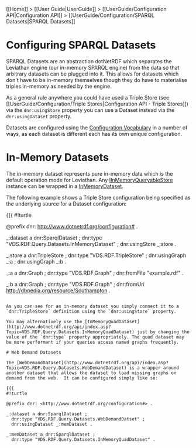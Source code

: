 [[Home]] > [[User Guide|UserGuide]] > [[UserGuide/Configuration API|Configuration API]] > [[UserGuide/Configuration/SPARQL Datasets|SPARQL Datasets]]

# Configuring SPARQL Datasets 

SPARQL Datasets are an abstraction dotNetRDF which separates the Leviathan engine (our in-memory SPARQL engine) from the data so that arbitrary datasets can be plugged into it. This allows for datasets which don't have to be in-memory themselves though they do have to materialise triples in-memory as needed by the engine.

As a general rule anywhere you could have used a Triple Store (see [[UserGuide/Configuration/Triple Stores|Configuration API - Triple Stores]]) via the `dnr:usingStore` property you can use a Dataset instead via the `dnr:usingDataset` property.

Datasets are configured using the [Configuration Vocabulary](http://www.dotnetrdf.org/configuration#) in a number of ways, as each dataset is different each has its own unique configuration.

# In-Memory Datasets 

The in-memory dataset represents pure in-memory data which is the default operation mode for Leviathan. Any [IInMemoryQueryableStore](http://www.dotnetrdf.org/api/index.asp?Topic=VDS.RDF.IInMemoryQueryableStore) instance can be wrapped in a [InMemoryDataset](http://www.dotnetrdf.org/api/index.asp?Topic=VDS.RDF.Query.Datasets.InMemoryDataset).

The following example shows a Triple Store configuration being specified as the underlying source for a Dataset configuration:

{{{
#!turtle

@prefix dnr: <http://www.dotnetrdf.org/configuration#> .

_:dataset a dnr:SparqlDataset ;
  dnr:type "VDS.RDF.Query.Datasets.InMemoryDataset" ;
  dnr:usingStore _:store .

_:store a dnr:TripleStore ;
  dnr:type "VDS.RDF.TripleStore" ;
  dnr:usingGraph _:a ;
  dnr:usingGraph _:b .

_:a a dnr:Graph ;
  dnr:type "VDS.RDF.Graph" ;
  dnr:fromFile "example.rdf" .

_:b a dnr:Graph ;
  dnr:type "VDS.RDF.Graph" ;
  dnr:fromUri <http://dbpedia.org/resource/Southampton> .
```

As you can see for an in-memory dataset you simply connect it to a `dnr:TripleStore` definition using the `dnr:usingStore` property.

You may alternatively use the [InMemoryQuadDataset](http://www.dotnetrdf.org/api/index.asp?Topic=VDS.RDF.Query.Datasets.InMemoryQuadDataset) just by changing the value of the `dnr:type` property appropriately. The quad dataset may be more performant if your queries access named graphs frequently.

# Web Demand Datasets 

The [WebDemandDataset](http://www.dotnetrdf.org/api/index.asp?Topic=VDS.RDF.Query.Datasets.WebDemandDataset) is a wrapper around another dataset that allows the dataset to load missing graphs on demand from the web.  It can be configured simply like so:

{{{
#!turtle

@prefix dnr: <http://www.dotnetrdf.org/configuration#> .

_:dataset a dnr:SparqlDataset ;
  dnr:type "VDS.RDF.Query.Datasets.WebDemandDatset" ;
  dnr:usingDataset _:memDataset .

_:memDataset a dnr:SparqlDataset ;
  dnr:type "VDS.RDF.Query.Datasets.InMemoryQuadDataset" .
```
